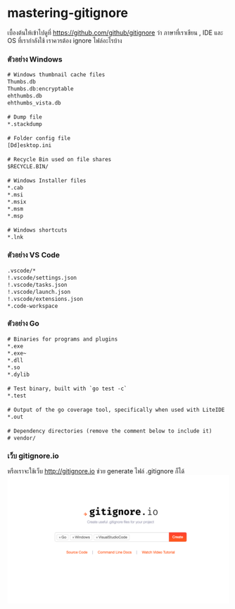 # mastering-gitignore

เบื้องต้นให้เข้าไปดูที่ https://github.com/github/gitignore ว่า ภาษาที่เราเขียน , IDE และ OS ที่เรากำลังใช้ เราควรต้อง ignore ไฟล์อะไรบ้าง

### ตัวอย่าง Windows
```
# Windows thumbnail cache files
Thumbs.db
Thumbs.db:encryptable
ehthumbs.db
ehthumbs_vista.db

# Dump file
*.stackdump

# Folder config file
[Dd]esktop.ini

# Recycle Bin used on file shares
$RECYCLE.BIN/

# Windows Installer files
*.cab
*.msi
*.msix
*.msm
*.msp

# Windows shortcuts
*.lnk
```

### ตัวอย่าง VS Code
```
.vscode/*
!.vscode/settings.json
!.vscode/tasks.json
!.vscode/launch.json
!.vscode/extensions.json
*.code-workspace
```

### ตัวอย่าง Go
```
# Binaries for programs and plugins
*.exe
*.exe~
*.dll
*.so
*.dylib

# Test binary, built with `go test -c`
*.test

# Output of the go coverage tool, specifically when used with LiteIDE
*.out

# Dependency directories (remove the comment below to include it)
# vendor/
```

### เว็บ gitignore.io
หรือเราจะใช้เว็บ http://gitignore.io ช่วย generate ไฟล์ .gitignore ก็ได้
![เว็บ gitignore.io](https://github.com/golfz/mastering-gitignore/blob/master/img/gitignore_io.png)
